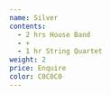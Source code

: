 ```yaml
---
name: Silver
contents:
  - 2 hrs House Band
  - +
  - 1 hr String Quartet
weight: 2
price: Enquire
color: C0C0C0
---
```









